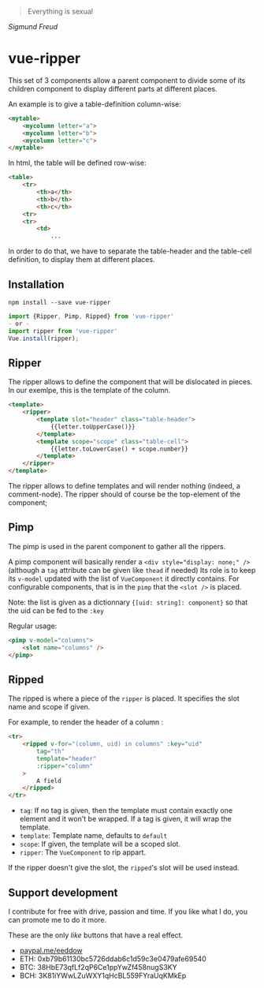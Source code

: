 > Everything is sexual

*Sigmund Freud*
# vue-ripper
This set of 3 components allow a parent component to divide some of its children component to display different parts at different places.

An example is to give a table-definition column-wise:
```html
<mytable>
	<mycolumn letter="a">
	<mycolumn letter="b">
	<mycolumn letter="c">
</mytable>
```
In html, the table will be defined row-wise:
```html
<table>
	<tr>
		<th>a</th>
		<th>b</th>
		<th>c</th>
	<tr>
	<tr>
		<td>
			...
```
In order to do that, we have to separate the table-header and the table-cell definition, to display them at different places.

## Installation

```
npm install --save vue-ripper
```

```typescript
import {Ripper, Pimp, Ripped} from 'vue-ripper'
- or -
import ripper from 'vue-ripper'
Vue.install(ripper);
```
## Ripper
The ripper allows to define the component that will be dislocated in pieces.
In our exemlpe, this is the template of the column.
```html
<template>
	<ripper>
		<template slot="header" class="table-header">
			{{letter.toUpperCase()}}
		</template>
		<template scope="scope" class="table-cell">
			{{letter.toLowerCase() + scope.number}}
		</template>
	</ripper>
</template>
```
The ripper allows to define templates and will render nothing (indeed, a comment-node). The ripper should of course be the top-element of the component;

## Pimp

The pimp is used in the parent component to gather all the rippers.

A pimp component will basically render a `<div style="display: none;" />` (although a `tag` attribute can be given like `thead` if needed)
Its role is to keep its `v-model` updated with the list of `VueComponent` it directly contains. For configurable components, that is in the `pimp` that the `<slot />` is placed.

Note: the list is given as a dictionnary `{[uid: string]: component}` so that the uid can be fed to the `:key`

Regular usage:
```html
<pimp v-model="columns">
	<slot name="columns" />
</pimp>
```

## Ripped
The ripped is where a piece of the `ripper` is placed. It specifies the slot name and scope if given.

For example, to render the header of a column :
```html
<tr>
	<ripped v-for="(column, uid) in columns" :key="uid"
		tag="th"
		template="header"
		:ripper="column"
	>
		A field
	</ripped>
</tr>
```

- `tag`: If no tag is given, then the template must contain exactly one element and it won't be wrapped. If a tag is given, it will wrap the template.
- `template`: Template name, defaults to `default`
- `scope`: If given, the template will be a scoped slot.
- `ripper`: The `VueComponent` to rip appart.

If the ripper doesn't give the slot, the `ripped`'s slot will be used instead.

## Support development
I contribute for free with drive, passion and time.
If you like what I do, you can promote me to do it more.

These are the only *like* buttons that have a real effect.

- [paypal.me/eeddow](https://www.paypal.me/eeddow)
- ETH: 0xb79b61130bc5726ddab6c1d59c3e0479afe69540
- BTC: 38HbE73qfLf2qP6Ce1ppYwZf458nugS3KY
- BCH: 3K81iYWwLZuWXY1qHcBL559FYraUqKMkEp